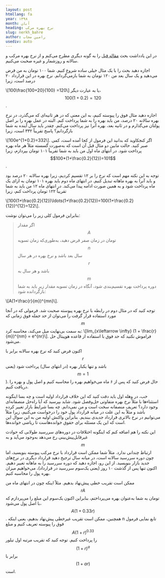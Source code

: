 ```yaml
---
layout: post
htmllang: fa
year: ۱۳۹۸
month: آبان
heading: ‌نرخ بهره مرکب
slug: nerkh_bahre
author: رامین مجاب
usediv: auto
---
```


در این یادداشت بحث [مقاله قبل](https://rmojab63.github.io/2019/06/26/nerkh_bolandmodat.html) را به گونه دیگری مطرح می‌کنم و از نرخ بهره مرکب و سالانه و روزشمار و غیره صحبت می‌کنیم.

اجازه دهید بحث را با یک مثال خیلی ساده شروع کنیم. شما ۱۰۰ تومان به من قرض می‌دهید و یک سال بعد من ۱۲۰ تومان به شما بازمی‌گردانم. نرخ بهره در این قرارداد ۲۰ درصد است، زیرا 

\\[100\frac{100+20}{100} =120\\]
یا به عبارت دیگر، $$100(1+0.2)=120$$.

اجازه دهید مثال فوق را پیوسته کنیم، به این معنی که در هر ثانیه‌ای که می‌گذرد، در نرخ بهره *سالانه* ۲۰ درصد، من باید بهره را به شما پرداخت کنم. البته در عمل بهره را بر اصل پولتان می‌گذارم و در ثانیه بعد، بهره آنرا نیز پرداخت می‌کنم. چقدر باید سال آینده به شما بازگردانم؟ پاسخ تقریباً ۳۳۲ است، زیرا

\\[100e^{1+0.2}=332\\].
اگر کنجکاوید که بدانید این فرمول از کجا آمده است،‌ کمی صبر کنید. حالت مابین دو مثال قبل آن است که به‌صورت گسسته مثلاً هر ماه بهره پرداخت شود. در انتهای ماه اول من باید به شما تقریباً ۱۰۱ تومان بپردازم، زیرا 
$$100*(1+\frac{0.2}{12})=101$$.

توجه به این نکته مهم است که نرخ را بر ۱۲ تقسیم کردیم، زیرا بهره سالانه ۲۰ درصد بود و باید آنرا به بهره ماهانه تبدیل کنیم. در انتهای ماه دوم باید بهره ۱۰۱ تومان به ازای یک ماه پرداخت شود و به همین صورت ادامه پیدا می‌کند. در انتهای ماه ۱۲ من باید به شما تقریباً ۱۲۲ تومان پرداخت کنم، زیرا

\\[100(1+\frac{0.2}{12})\ldots(1+\frac{0.2}{12})=100(1+\frac{0.2}{12})^{12}=122\\].

بنابراین فرمول کلی زیر را می‌توان نوشت:

>اگر مقدار $$A$$ تومان در زمان صفر قرض دهید، به‌طوری‌که زمان تسویه $$n$$ سال بعد باشد و نرخ بهره در هر سال $$r$$ باشد و هر سال به $$m$$ دوره پرداخت بهره تقسیم‌بندی شود، آنگاه در زمان تسویه مقدار زیر باید به شما بازگردانده شود:

\\[A(1+\frac{r}{m})^{mn}\\].
 
توجه کنید که در مثال دوم در رابطه با نرخ بهره پیوسته صحبت شد. فرمولی که در آنجا مورد استفاده قرار گرفت را می‌توان از حد جمله فوق زمانی که $$m$$ به سمت بی‌نهایت میل می‌کند، محاسبه کرد:
\\[lim_{x\leftarrow \infty} (1 + \frac{r}{m})^{nm} = e^{nr}\\].
فراموش نکنید که حد فوق با استفاده از قاعده هوپیتال حل می‌شود.

اکنون فرض کنید که نرخ بهره سالانه برابر با $$r$$ باشد و تنها یکبار بهره (در انتهای سال) پرداخت شود (یعنی $$m=1$$). حال فرض کنید که پس از ۶ ماه می‌خواهیم بهره را محاسبه کنیم و اصل پول و بهره را دریافت کنیم.
 
خب، در وهله اول باید دقت کنید که این خلاف قرارداد اولیه است و چه بسا اینگونه استثناء‌ها با مثلاً نرخ بهره متفاوتی حل‌وفصل شود. شاید بپرسید که آیا راه‌حل منصفانه‌ای وجود دارد؟ تعریف منصفانه سخت است و من نمی‌دانم. چه بسا شرایط بازار تغییر کرده باشد و مثلاً به این علت در میانه قرارداد پول خود را درخواست می‌کنیم، زیرا مثلاً می‌توانیم در نرخ بالاتری قرارداد جدیدی ببندیم.  بنابراین واکنش اولیه من به این سوال این است که این یک مسئله برای حقوق خوانده‌هاست تا ریاضی خوانده‌ها. 

این نکته را هم اضافه کنم که اینگونه اختلافات در دوره‌های سررسید طولانی که حوادث غیرقابل‌پیش‌بینی رخ می‌دهد به‌وجود می‌آید و به $$m$$ ارتباط چندانی ندارد. مثلاً شما ممکن است قرارداد با نرخ مرکب پیوسته بنویسید، اما چون دوره سررسید سالانه است، در میانه سال ترجیح دهید قرارداد دیگری در نرخ‌های جدید بازار بنویسید. از این رو، اجازه دهید که دوره سررسید را به ماهانه تغییر دهیم. اکنون تنها پس از گذشت ۱۰ روز (یعنی یک‌سوم سررسید در قرارداد)، می‌‌خواهیم میزان بهره پول را محاسبه کنیم.

ممکن است تقریب خطی پیش‌نهاد بدهیم. مثلاً اینکه چون در انتهای ماه من $$rA$$ تومان به شما به‌عنوان بهره می‌پرداختم، بنابراین اکنون یک‌سوم این مبلغ را می‌پردازم که با اصل پول می‌شود، $$A(1+0.33r)$$. همچنین، ممکن است تقریب غیرخطی پیش‌نهاد بدهیم، یعنی اینکه n تابع نمایی فرمول فوق را پیوسته تعریف کنیم و مبلغ $$A(1+r)^0.33$$ را پرداخت کنیم. توجه کنید که تقریب مرتبه اول تیلور $$(1+r)^a$$  برابر با $$(1+ar)$$ است.



